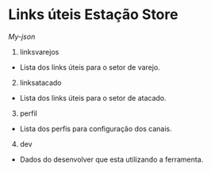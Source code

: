# Links úteis Estação Store

*My-json*

1. linksvarejos

- Lista dos links úteis para o setor de varejo.

2. linksatacado

- Lista dos links úteis para o setor de atacado.

3. perfil

- Lista dos perfis para configuração dos canais.

4. dev

- Dados do desenvolver que esta utilizando a ferramenta.